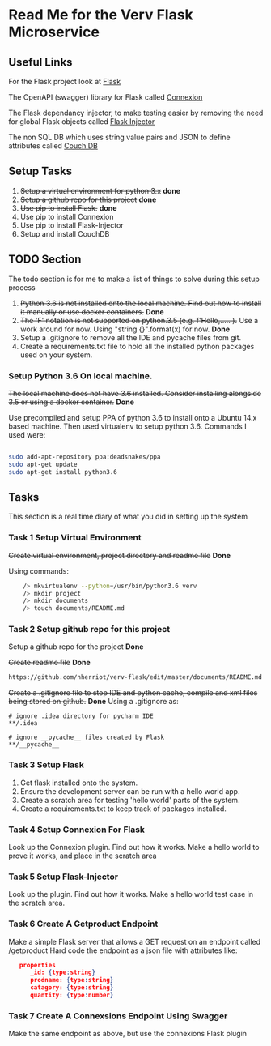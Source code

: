 # Read Me for the Verv Flask Microservice

## Useful Links

For the Flask project look at [Flask](http://flask.pocoo.org)

The OpenAPI (swagger) library for Flask called [Connexion](http://connexion.readthedocs.io/en/latest)

The Flask dependancy injector, to make testing easier by removing the need for global Flask objects called [Flask Injector](http://pypi.org/project/Flask-Injector)

The non SQL DB which uses string value pairs and JSON to define attributes called [Couch DB](http://couchdb.apache.org/)

## Setup Tasks

1. ~~Setup a virtual environment for python 3.x~~ **done**
2. ~~Setup a github repo for this project~~ **done**
2. ~~Use pip to install Flask.~~ **done**
3. Use pip to install Connexion
4. Use pip to install Flask-Injector
5. Setup and install CouchDB

## TODO Section
The todo section is for me to make a list of things to solve during this setup process
1) ~~Python 3.6 is not installed onto the local machine. Find out how to install it manually or use docker containers.~~ **Done**
2) ~~The 'F' notation is not supported on python.3.5 (e.g. f'Hello,..... ).~~ Use a work around for now. Using "string {}".format(x) for now. **Done**
3) Setup a .gitignore to remove all the IDE and pycache files from git.
4) Create a requirements.txt file to hold all the installed python packages used on your system.


### Setup Python 3.6 On local machine.
~~The local machine does not have 3.6 installed. Consider installing alongside 3.5 or using
a docker container.~~ **Done**

Use precompiled and setup PPA of python 3.6 to install onto a Ubuntu 14.x based machine. Then used virtualenv to setup python 3.6. Commands I used were:

```bash

sudo add-apt-repository ppa:deadsnakes/ppa
sudo apt-get update
sudo apt-get install python3.6
```


## Tasks
This section is a real time diary of what you did in setting up the system


### Task 1 Setup Virtual Environment
~~Create virtual environment, project directory and readme file~~ **Done**

Using commands:

``` bash
	/> mkvirtualenv --python=/usr/bin/python3.6 verv
	/> mkdir project
	/> mkdir documents
	/> touch documents/README.md
```

### Task 2 Setup github repo for this project
~~Setup a github repo for the project~~ **Done**

~~Create readme file~~ **Done**
```bash
https://github.com/nherriot/verv-flask/edit/master/documents/README.md
```
~~Create a .gitignore file to stop IDE and python cache, compile and xml files being stored on github.~~ **Done**
Using a .gitignore as:

```
# ignore .idea directory for pycharm IDE
**/.idea

# ignore __pycache__ files created by Flask
**/__pycache__

```


### Task 3 Setup Flask
1. Get flask installed onto the system.
2. Ensure the development server can be run with a hello world app.
3. Create a scratch area for testing 'hello world' parts of the system.
4. Create a requirements.txt to keep track of packages installed.


### Task 4 Setup Connexion For Flask
Look up the Connexion plugin.
Find out how it works.
Make a hello world to prove it works, and place in the scratch area

### Task 5 Setup Flask-Injector
Look up the plugin.
Find out how it works.
Make a hello world test case in the scratch area.

### Task 6 Create A Getproduct Endpoint
Make a simple Flask server that allows a GET request on an endpoint called /getproduct
Hard code the endpoint as a json file with attributes like:
```json
   properties
      _id: {type:string}
      prodname: {type:string}
      catagory: {type:string}
      quantity: {type:number}
```

### Task 7 Create A Connexsions Endpoint Using Swagger
Make the same endpoint as above, but use the connexions Flask plugin

